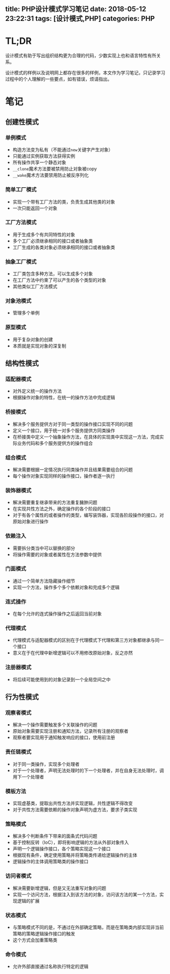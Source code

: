 title: PHP设计模式学习笔记
date: 2018-05-12 23:22:31
tags: [设计模式,PHP]
categories: PHP
---

# TL;DR

设计模式有助于写出组织结构更为合理的代码，少数实现上也和语言特性有所关系。

设计模式的样例以及说明网上都存在很多的样例，本文作为学习笔记，只记录学习过程中的个人理解的一些要点，如有错误，烦请指出。

<!-- notes-of-php-design-patterns -->
<!-- more -->

# 笔记

## 创建性模式

### 单例模式

+ 构造方法变为私有（不能通过`new`关键字产生对象）
+ 只能通过实例获取方法获得实例
+ 所有操作共享一个静态对象
+ `__clone`魔术方法要被禁用防止对象被copy
+ `__wake`魔术方法要禁用防止被反序列化

### 简单工厂模式

+ 实现一个带有工厂方法的类，负责生成其他类的对象
+ 一次只能返回一个对象

### 工厂方法模式

+ 用于生成多个有共同特性的对象
+ 多个工厂必须继承相同的接口或者抽象类
+ 工厂生成的各类对象必须继承相同的接口或者抽象类

### 抽象工厂模式

+ 工厂类包含多种方法，可以生成多个对象
+ 在工厂方法中约束了可以产生的各个类型的对象
+ 其他类似工厂方法模式

### 对象池模式

+ 管理多个单例

### 原型模式

+ 用于复杂对象的创建
+ 本质就是实现对象的深复制

## 结构性模式

### 适配器模式

+ 对外定义统一的操作方法
+ 根据操作对象的特性，在统一的操作方法中完成逻辑

### 桥接模式

+ 解决多个服务提供方对于同一类型的操作接口实现不同的问题
+ 定义一个接口，用于统一对多个服务提供方同类操作
+ 在桥接类中定义一个抽象操作方法，在具体的实现类中实现这一方法，完成实际业务代码和多个服务提供方的操作组合

### 组合模式

+ 解决需要根据一定情况执行同类操作并且结果需要组合的问题
+ 每个操作对象实现同样的操作接口，操作者逐一执行

### 装饰器模式

+ 解决需要重复继承带来的方法重复臃肿问题
+ 在实现共性方法之外，确定操作的各个阶段的接口
+ 对于有各个属性的或者操作的类型，编写装饰器，实现各阶段操作的接口，对原始对象进行操作

### 依赖注入

+ 需要拆分类当中可以替换的部分
+ 将操作需要的对象或者属性在方法参数中提供

### 门面模式

+ 通过一个简单方法隐藏操作细节
+ 实现一个方法，操作多个多个依赖对象和完成多个逻辑

### 连式操作

+ 在每个允许的连式操作操作之后返回当前对象

### 代理模式

+ 代理模式与适配器模式的区别在于代理模式下代理和第三方对象都继承与同一个接口
+ 意义在于在代理中新增逻辑可以不用修改原始对象，反之亦然

### 注册器模式

+ 将后续可能使用到的对象记录到一个全局空间之中

## 行为性模式

### 观察者模式

+ 解决一个操作需要触发多个关联操作的问题
+ 原始对象需要实现注册和通知方法，记录所有注册的观察者
+ 观察者要实现用于通知触发响应的接口，使用前注册

### 责任链模式

+ 对于同一类操作，实现多个处理者
+ 对于一个处理者，声明无法处理时的下一个处理者，并在自身无法处理时，调用下一个处理者

### 模板方法

+ 实现虚基类，提取出共性方法并实现逻辑，共性逻辑不得改变
+ 对于共性方法需要依赖的操作对象声明为虚方法，要求子类实现

### 策略模式

+ 解决多个判断条件下带来的面条式代码问题
+ 基于控制反转（IoC），即将影响逻辑的方法从外部对象传入
+ 声明一个逻辑操作接口，各个策略实现这一个接口
+ 根据现有条件，确定使用策略并将策略类传递给逻辑操作的主体
+ 逻辑操作的主体调用策略类的操作接口

### 访问者模式

+ 解决需要新增逻辑，但是又无法重写对象的问题
+ 实现一个访问方法，根据注入到该方法的对象，访问该方法的某一个方法，实现逻辑的扩展

### 状态模式

+ 与策略模式不同的是，不通过在外部确定策略，而是在策略类内部实现非当前策略的策略逻辑操作接口的触发
+ 这个方式会加重策略类

### 命令模式

+ 允许外部直接通过名称执行特定的逻辑

